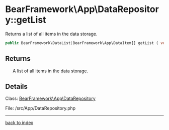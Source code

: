 # BearFramework\App\DataRepository::getList

Returns a list of all items in the data storage.

```php
public BearFramework\DataList|BearFramework\App\DataItem[] getList ( void )
```

## Returns

&nbsp;&nbsp;&nbsp;&nbsp;&nbsp;&nbsp;A list of all items in the data storage.

## Details

Class: [BearFramework\App\DataRepository](bearframework.app.datarepository.class.md)

File: /src/App/DataRepository.php

---

[back to index](index.md)

